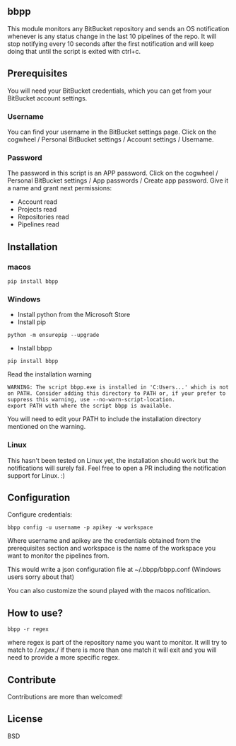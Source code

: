 ## bbpp

This module monitors any BitBucket repository and sends an OS notification whenever is any status change in the last 10 pipelines of the repo.
It will stop notifying every 10 seconds after the first notification and will keep doing that until the script is exited with ctrl+c.

## Prerequisites

You will need your BitBucket credentials, which you can get from your BitBucket account settings.

### Username

You can find your username in the BitBucket settings page. Click on the cogwheel / Personal BitBucket settings / Account settings / Username.

### Password

The password in this script is an APP password. Click on the cogwheel / Personal BitBucket settings / App passwords / Create app password. 
Give it a name and grant next permissions:
* Account read
* Projects read
* Repositories read
* Pipelines read

## Installation

### macos
```
pip install bbpp
```

### Windows
* Install python from the Microsoft Store
* Install pip
```
python -m ensurepip --upgrade
```
* Install bbpp
```
pip install bbpp
```

Read the installation warning
```
WARNING: The script bbpp.exe is installed in 'C:Users...' which is not on PATH. Consider adding this directory to PATH or, if your prefer to suppress this warning, use --no-warn-script-location.
export PATH with where the script bbpp is available.
```
You will need to edit your PATH to include the installation directory mentioned on the warning.

### Linux

This hasn't been tested on Linux yet, the installation should work but the notifications will surely fail.
Feel free to open a PR including the notification support for Linux. :)

## Configuration

Configure credentials:
```
bbpp config -u username -p apikey -w workspace
```

Where username and apikey are the credentials obtained from the prerequisites section and workspace is the name of the workspace you want to monitor the pipelines from.

This would write a json configuration file at ~/.bbpp/bbpp.conf (Windows users sorry about that)

You can also customize the sound played with the macos nofitication.


## How to use?
```
bbpp -r regex
```
where regex is part of the repository name you want to monitor. It will try to match to /.*regex.*/ if there is more than one match it will exit and you will need to provide a more specific regex.

## Contribute
Contributions are more than welcomed!

## License
BSD